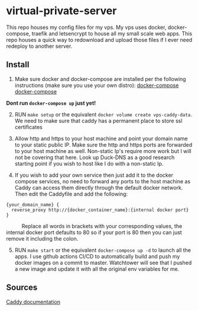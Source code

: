 # virtual-private-server

This repo houses my config files for my vps. My vps uses docker, docker-compose, traefik and letsencrypt to house all my small scale web apps. This repo houses a quick way to redownload and upload those files if I ever need redeploy to another server.

## Install

1. Make sure docker and docker-compose are installed per the following instructions (make sure you use your own distro):
[docker-compose](https://docs.docker.com/engine/install/ubuntu/)
[docker-compose](https://docs.docker.com/compose/install/)

**Dont run `docker-compose up` just yet!**

2. RUN `make setup` or the equivalent `docker volume create vps-caddy-data`. We need to make sure that caddy has a permanent place to store ssl certificates

3. Allow http and https to your host machine and point your domain name to your static public IP. Make sure the http and https ports are forwarded to your host machine as well. Non-static Ip's require more work but I will not be covering that here. Look up Duck-DNS as a good research starting point if you wish to host like I do with a non-static Ip. 

4. If you wish to add your own service then just add it to the docker compose services, no need to forward any ports to the host machine as Caddy can access them directly through the default docker network. Then edit the Caddyfile and add the following:
```
{your_domain_name} {
  reverse_proxy http://{docker_container_name}:{internal docker port}
}
```
&emsp;&emsp;&emsp;Replace all words in brackets with your corresponding values, the internal docker port defaults to 80 so if your port is 80 then you can just remove it including the colon.

5. RUN `make start` or the equivalent `docker-compose up -d` to launch all the apps. I use github actions CI/CD to automatically build and push my docker images on a commit to master. Watchtower will see that I pushed a new image and update it with all the original env variables for me. 

## Sources

[Caddy documentation](https://caddyserver.com/docs/)
